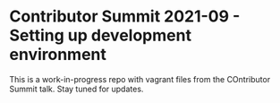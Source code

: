 # Contributor Summit 2021-09 - Setting up development environment

This is a work-in-progress repo with vagrant files from the COntributor Summit
talk. Stay tuned for updates.
